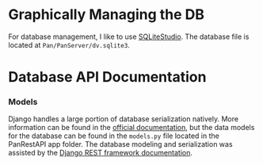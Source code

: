 # Graphically Managing the DB
For database management, I like to use [SQLiteStudio](https://sqlitestudio.pl/index.rvt?act=about). The database file is located at `Pan/PanServer/dv.sqlite3`. 

# Database API Documentation
### Models
Django handles a large portion of database serialization natively. More information can be found in the [official documentation](https://docs.djangoproject.com/en/2.0/topics/db/models/), but the data models for the database can be found in the `models.py` file located in the PanRestAPI app folder. The database modeling and serialization was assisted by the [Django REST framework documentation](http://www.django-rest-framework.org/tutorial/1-serialization/).
